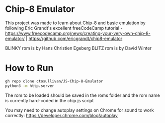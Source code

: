 # Chip-8 Emulator

This project was made to learn about Chip-8 and basic emulation by following Eric Grandt's excellent freeCodeCamp tutorial - https://www.freecodecamp.org/news/creating-your-very-own-chip-8-emulator/ | https://github.com/ericgrandt/chip8-emulator

BLINKY rom is by Hans Christien Egeberg
BLITZ rom is by David Winter

# How to Run

```sh
gh repo clone ctosullivan/JS-Chip-8-Emulator
python3 -m http.server
```

The rom to be loaded should be saved in the roms folder and the rom name is currently hard-coded in the chip.js script

You may need to change autoplay settings on Chrome for sound to work correctly: https://developer.chrome.com/blog/autoplay
